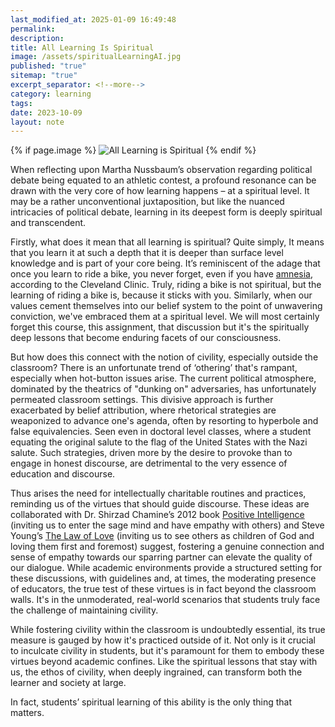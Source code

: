 ```yaml
---
last_modified_at: 2025-01-09 16:49:48
permalink: 
description: 
title: All Learning Is Spiritual
image: /assets/spiritualLearningAI.jpg
published: "true"
sitemap: "true"
excerpt_separator: <!--more-->
category: learning
tags: 
date: 2023-10-09
layout: note
---
```


{% if page.image %} <img src="{{ page.image }}" alt="All Learning is Spiritual"> {% endif %}

<p>When reflecting upon Martha Nussbaum’s observation regarding political debate being equated to an athletic contest, a profound resonance can be drawn with the very core of how learning happens – at a spiritual level. It may be a rather unconventional juxtaposition, but like the nuanced intricacies of political debate, learning in its deepest form is deeply spiritual and transcendent.</p>
<p>Firstly, what does it mean that all learning is spiritual? Quite simply, It means that you learn it at such a depth that it is deeper than surface level knowledge and is part of your core being. It’s reminiscent of the adage that once you learn to ride a bike, you never forget, even if you have <a href="https://my.clevelandclinic.org/health/diseases/21455-amnesia">amnesia</a>, according to the Cleveland Clinic. Truly, riding a bike is not spiritual, but the learning of riding a bike is, because it sticks with you. Similarly, when our values cement themselves into our belief system to the point of unwavering conviction, we've embraced them at a spiritual level. We will most certainly forget this course, this assignment, that discussion but it's the spiritually deep lessons that become enduring facets of our consciousness.</p>
<p>But how does this connect with the notion of civility, especially outside the classroom? There is an unfortunate trend of ‘othering’ that's rampant, especially when hot-button issues arise. The current political atmosphere, dominated by the theatrics of &quot;dunking on&quot; adversaries, has unfortunately permeated classroom settings. This divisive approach is further exacerbated by belief attribution, where rhetorical strategies are weaponized to advance one's agenda, often by resorting to hyperbole and false equivalencies. Seen even in doctoral level classes, where a student equating the original salute to the flag of the United States with the Nazi salute. Such strategies, driven more by the desire to provoke than to engage in honest discourse, are detrimental to the very essence of education and discourse.</p>
<p>Thus arises the need for intellectually charitable routines and practices, reminding us of the virtues that should guide discourse. These ideas are collaborated with Dr. Shirzad Chamine’s 2012 book <a href="https://amzn.to/3tyRwXW">Positive Intelligence</a> (inviting us to enter the sage mind and have empathy with others) and Steve Young’s <a href="https://amzn.to/3RSbJCd">The Law of Love</a> (inviting us to see others as children of God and loving them first and foremost) suggest, fostering a genuine connection and sense of empathy towards our sparring partner can elevate the quality of our dialogue. While academic environments provide a structured setting for these discussions, with guidelines and, at times, the moderating presence of educators, the true test of these virtues is in fact beyond the classroom walls. It's in the unmoderated, real-world scenarios that students truly face the challenge of maintaining civility.</p>
<p>While fostering civility within the classroom is undoubtedly essential, its true measure is gauged by how it's practiced outside of it. Not only is it crucial to inculcate civility in students, but it's paramount for them to embody these virtues beyond academic confines. Like the spiritual lessons that stay with us, the ethos of civility, when deeply ingrained, can transform both the learner and society at large.</p>
<p>In fact, students’ spiritual learning of this ability is the only thing that matters.</p>
